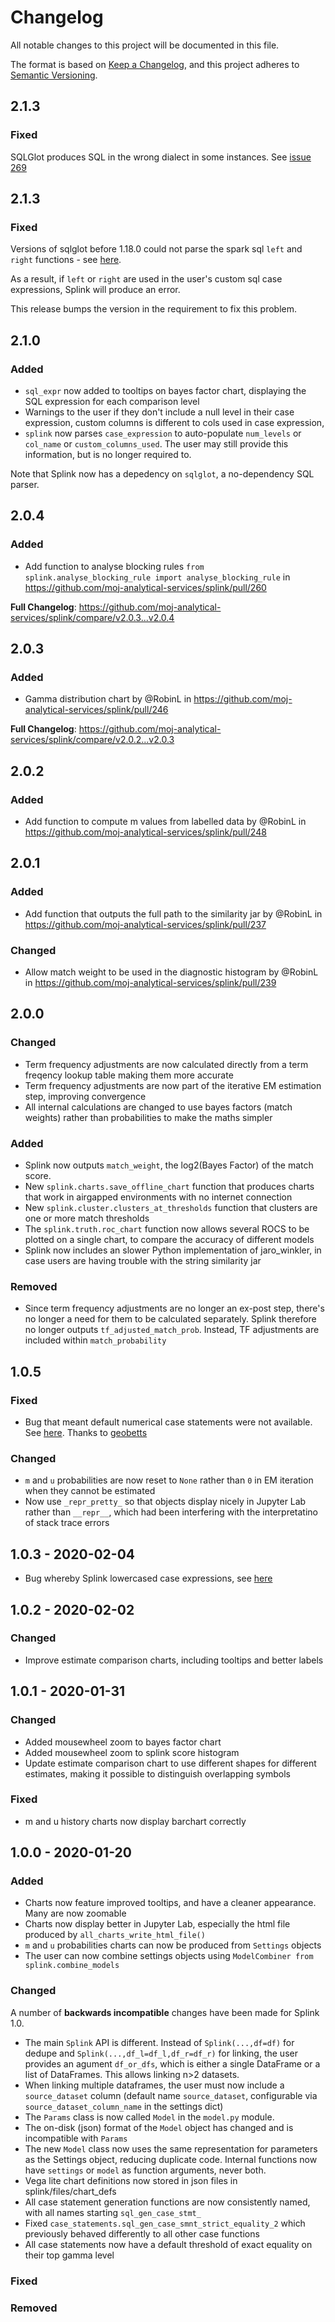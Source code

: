 # Changelog

All notable changes to this project will be documented in this file.

The format is based on [Keep a Changelog](https://keepachangelog.com/en/1.0.0/),
and this project adheres to [Semantic Versioning](https://semver.org/spec/v2.0.0.html).

## 2.1.3

### Fixed

SQLGlot produces SQL in the wrong dialect in some instances. See [issue 269](https://github.com/moj-analytical-services/splink/issues/269)

## 2.1.3

### Fixed

Versions of sqlglot before 1.18.0 could not parse the spark sql `left` and `right` functions - see [here](https://github.com/tobymao/sqlglot/issues/58).

As a result, if `left` or `right` are used in the user's custom sql case expressions, Splink will produce an error.

This release bumps the version in the requirement to fix this problem.

## 2.1.0

### Added

- `sql_expr` now added to tooltips on bayes factor chart, displaying the SQL expression for each comparison level
- Warnings to the user if they don't include a null level in their case expression, custom columns is different to cols used in case expression,
- `splink` now parses `case_expression` to auto-populate `num_levels` or `col_name` or `custom_columns_used`. The user may still provide this information, but is no longer required to.

Note that Splink now has a depedency on `sqlglot`, a no-dependency SQL parser.

## 2.0.4

### Added

- Add function to analyse blocking rules `from splink.analyse_blocking_rule import analyse_blocking_rule` in https://github.com/moj-analytical-services/splink/pull/260

**Full Changelog**: https://github.com/moj-analytical-services/splink/compare/v2.0.3...v2.0.4

## 2.0.3

### Added

- Gamma distribution chart by @RobinL in https://github.com/moj-analytical-services/splink/pull/246

**Full Changelog**: https://github.com/moj-analytical-services/splink/compare/v2.0.2...v2.0.3

## 2.0.2

### Added

- Add function to compute m values from labelled data by @RobinL in https://github.com/moj-analytical-services/splink/pull/248

## 2.0.1

### Added

- Add function that outputs the full path to the similarity jar by @RobinL in https://github.com/moj-analytical-services/splink/pull/237

### Changed

- Allow match weight to be used in the diagnostic histogram by @RobinL in https://github.com/moj-analytical-services/splink/pull/239

## 2.0.0

### Changed

- Term frequency adjustments are now calculated directly from a term freqency lookup table making them more accurate
- Term frequency adjustments are now part of the iterative EM estimation step, improving convergence
- All internal calculations are changed to use bayes factors (match weights) rather than probabilities to make the maths simpler

### Added

- Splink now outputs `match_weight`, the log2(Bayes Factor) of the match score.
- New `splink.charts.save_offline_chart` function that produces charts that work in airgapped environments with no internet connection
- New `splink.cluster.clusters_at_thresholds` function that clusters are one or more match thresholds
- The `splink.truth.roc_chart` function now allows several ROCS to be plotted on a single chart, to compare the accuracy of different models
- Splink now includes an slower Python implementation of jaro_winkler, in case users are having trouble with the string similarity jar

### Removed

- Since term frequency adjustments are no longer an ex-post step, there's no longer a need for them to be calculated separately. Splink therefore no longer outputs `tf_adjusted_match_prob`. Instead, TF adjustments are included within `match_probability`

## 1.0.5

### Fixed

- Bug that meant default numerical case statements were not available. See [here](https://github.com/moj-analytical-services/splink/issues/189). Thanks to [geobetts](https://github.com/geobetts)

### Changed

- `m` and `u` probabilities are now reset to `None` rather than `0` in EM iteration when they cannot be estimated
- Now use `_repr_pretty_` so that objects display nicely in Jupyter Lab rather than `__repr__`, which had been interfering with the interpretatino of stack trace errors

## 1.0.3 - 2020-02-04

- Bug whereby Splink lowercased case expressions, see [here](https://github.com/moj-analytical-services/splink/issues/174)

## 1.0.2 - 2020-02-02

### Changed

- Improve estimate comparison charts, including tooltips and better labels

## 1.0.1 - 2020-01-31

### Changed

- Added mousewheel zoom to bayes factor chart
- Added mousewheel zoom to splink score histogram
- Update estimate comparison chart to use different shapes for different estimates, making it possible to distinguish overlapping symbols

### Fixed

- m and u history charts now display barchart correctly

## 1.0.0 - 2020-01-20

### Added

- Charts now feature improved tooltips, and have a cleaner appearance. Many are now zoomable
- Charts now display better in Jupyter Lab, especially the html file produced by `all_charts_write_html_file()`
- `m` and `u` probabilities charts can now be produced from `Settings` objects
- The user can now combine settings objects using `ModelCombiner from splink.combine_models`

### Changed

A number of **backwards incompatible** changes have been made for Splink 1.0.

- The main `Splink` API is different. Instead of `Splink(...,df=df)` for dedupe and `Splink(...,df_l=df_l,df_r=df_r)` for linking, the user provides an agument `df_or_dfs`, which is either a single DataFrame or a list of DataFrames. This allows linking n>2 datasets.
- When linking multiple dataframes, the user must now include a `source_dataset` column (default name `source_dataset`, configurable via `source_dataset_column_name` in the settings dict)
- The `Params` class is now called `Model` in the `model.py` module.
- The on-disk (json) format of the `Model` object has changed and is incompatible with `Params`
- The new `Model` class now uses the same representation for parameters as the Settings object, reducing duplicate code. Internal functions now have `settings` or `model` as function arguments, never both.
- Vega lite chart definitions now stored in json files in splink/files/chart_defs
- All case statement generation functions are now consistently named, with all names starting `sql_gen_case_stmt_`
- Fixed `case_statements.sql_gen_case_smnt_strict_equality_2` which previously behaved differently to all other case functions
- All case statements now have a default threshold of exact equality on their top gamma level

### Fixed

### Removed
